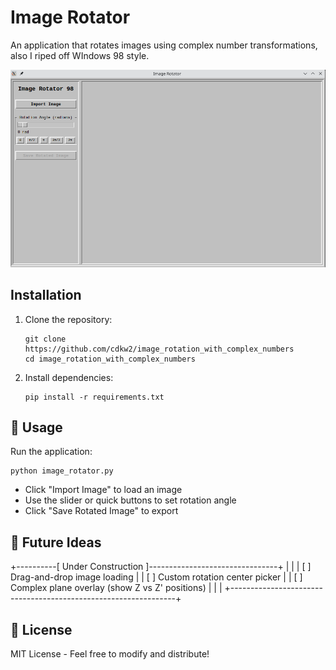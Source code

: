 # Image Rotator
An application that rotates images using complex number transformations, also I riped off WIndows 98 style.

![Screenshot](screenshot.png)

## Installation

1. Clone the repository:
   ```
   git clone https://github.com/cdkw2/image_rotation_with_complex_numbers
   cd image_rotation_with_complex_numbers
   ```

2. Install dependencies:
   ```
   pip install -r requirements.txt
   ```

## 🚀 Usage

Run the application:
```
python image_rotator.py
```

- Click "Import Image" to load an image
- Use the slider or quick buttons to set rotation angle
- Click "Save Rotated Image" to export

## 🔮 Future Ideas

+----------[ Under Construction ]--------------------------------+
|                                                                |
|  [ ] Drag-and-drop image loading                               |
|  [ ] Custom rotation center picker                             |
|  [ ] Complex plane overlay (show Z vs Z' positions)            |
|                                                                |
+----------------------------------------------------------------+

## 📜 License
MIT License - Feel free to modify and distribute!